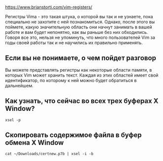 https://www.brianstorti.com/vim-registers/

Регистры Vimа - это такая штука, о которой вы так и не узнаете, пока специально не захотите с ней познакомиться. Однако, после этого вы поймете, какую значительную область они начнут занимать в вашей работе и вам будет непонятно, как вы раньше без них обходились. Говоря все это, нельзя не упоминуть, что много пользователей Vim за годы своей работы так и не научились их правильно применять.

## Если вы не понимаете, о чем пойдет разговор

Вы можете представлять регистры как некоторые области памяти, в которых Vim может хранить текст. Каждая из этих областей имеет свой идентификатор, по которому к ней можно будет обратиться в дальнейшем. 

## Как узнать, что сейчас во всех трех буферах X Window?

`xsel -p`

## Скопировать содержимое файла в буфер обмена X Window

`cat ~/Downloads/certnew.p7b | xsel -i -b`
